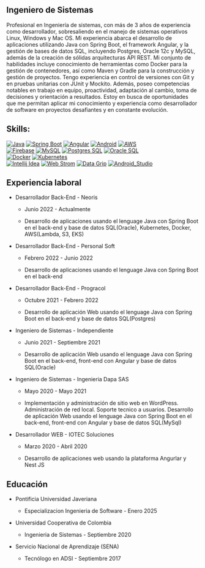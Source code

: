 ## Ingeniero de Sistemas
Profesional en Ingeniería de sistemas, con más de 3 años de experiencia como desarrollador, sobresaliendo en el manejo de
sistemas operativos Linux, Windows y Mac OS. Mi experiencia abarca el desarrollo de aplicaciones
utilizando Java con Spring Boot, el framework Angular, y la gestión de bases de datos SQL,
incluyendo Postgres, Oracle 12c y MySQL, además de la creación de sólidas arquitecturas API REST.
Mi conjunto de habilidades incluye conocimiento de herramientas como Docker para la gestión de
contenedores, así como Maven y Gradle para la construcción y gestión de proyectos. Tengo
experiencia en control de versiones con Git y en pruebas unitarias con JUnit y Mockito. Además,
poseo competencias notables en trabajo en equipo, proactividad, adaptación al cambio, toma de
decisiones y orientación a resultados. Estoy en busca de oportunidades que me permitan aplicar mi
conocimiento y experiencia como desarrollador de software en proyectos desafiantes y en
constante evolución.

## Skills:
[![Java](https://img.shields.io/badge/Java-white?style=for-the-badge&logo=java&logoColor=white&labelColor=FF0000)]()
[![Spring Boot](https://img.shields.io/badge/Spring%20Boot-white?style=for-the-badge&logo=spring&logoColor=white&labelColor=47A248)]()
[![Angular](https://img.shields.io/badge/Angular-FF0000?style=for-the-badge&logo=angular&logoColor=white&labelColor=101010)]()
[![Android](https://img.shields.io/badge/Android-3DDC84?style=for-the-badge&logo=android&logoColor=white&labelColor=101010)]()
[![AWS](https://img.shields.io/badge/AWS-232F3E?style=for-the-badge&logo=amazon-aws&logoColor=white&labelColor=101010)]()
</br>
[![Firebase](https://img.shields.io/badge/Firebase-FFCA28?style=for-the-badge&logo=firebase&logoColor=white&labelColor=101010)]()
[![MySQL](https://img.shields.io/badge/MySQL-4479A1?style=for-the-badge&logo=mysql&logoColor=white&labelColor=101010)]()
[![Postgres SQL](https://img.shields.io/badge/PostgresSQL-white?style=for-the-badge&logo=postgresql&logoColor=white&labelColor=4285F4)]()
[![Oracle SQL](https://img.shields.io/badge/Oracle%20SQL-white?style=for-the-badge&logo=oracle&logoColor=white&labelColor=FF0000)]()
</br>
[![Docker](https://img.shields.io/badge/Docker-white?style=for-the-badge&logo=docker&logoColor=white&labelColor=blue)]()
[![Kubernetes](https://img.shields.io/badge/kubernetes-white?style=for-the-badge&logo=kubernetes&logoColor=white&labelColor=blue)]()
</br>
[![Intellij Idea](https://img.shields.io/badge/Intellij%20Idea-white?style=for-the-badge&logo=intellijidea&logoColor=white&labelColor=101010)]()
[![Web Strom](https://img.shields.io/badge/Web%20Storm-white?style=for-the-badge&logo=webstorm&logoColor=white&labelColor=101010)]()
[![Data Grip](https://img.shields.io/badge/Data%20Grip-white?style=for-the-badge&logo=datagrip&logoColor=white&labelColor=101010)]()
[![Android_Studio](https://img.shields.io/badge/Android_Studio-3DDC84?style=for-the-badge&logo=android-studio&logoColor=white&labelColor=101010)]()

<!-- [![MongoDB](https://img.shields.io/badge/MongoDB-47A248?style=for-the-badge&logo=mongodb&logoColor=white&labelColor=101010)]() -->

## Experiencia laboral
- Desarrollador Back-End - Neoris

  - Junio 2022 - Actualmente

  - Desarrollo de aplicaciones usando el lenguage Java con Spring Boot en el back-end y base de
datos SQL(Oracle), Kubernetes, Docker, AWS(Lambda, S3, EKS)

- Desarrollador Back-End - Personal Soft

  - Febrero 2022 - Junio 2022

  - Desarrollo de aplicaciones usando el lenguage Java con Spring Boot en el back-end

- Desarrollador Back-End - Progracol
  - Octubre 2021 - Febrero 2022
  
  - Desarrollo de aplicación Web usando el lenguage Java con Spring Boot en el back-end y base de
datos SQL(Postgres)

- Ingeniero de Sistemas - Independiente

  - Junio 2021 - Septiembre 2021
 
  - Desarrollo de aplicación Web usando el lenguage Java con Spring Boot en el back-end, front-end
con Angular y base de datos SQL(Oracle)

- Ingeniero de Sistemas - Ingenieria Dapa SAS
  - Mayo 2020 - Mayo 2021
  
  - Implementación y administración de sitio web en WordPress. Administración de red local. Soporte
tecnico a usuarios. Desarrollo de aplicación Web usando el lenguage Java con Spring Boot en el
back-end, front-end con Angular y base de datos SQL(MySql)

- Desarrollador WEB - IOTEC Soluciones

  - Marzo 2020 - Abril 2020

  - Desarrollo de aplicaciones web usando la plataforma Angurlar y Nest JS

## Educación
- Pontificia Universidad Javeriana

  - Especializacion Ingenieria de Software - Enero 2025

- Universidad Cooperativa de Colombia

  - Ingenieria de Sistemas - Septiembre 2020

- Servicio Nacional de Aprendizaje (SENA)

  - Tecnólogo en ADSI - Septiembre 2017

<!--
**nestoragredoyanten/nestoragredoyanten** is a ✨ _special_ ✨ repository because its `README.md` (this file) appears on your GitHub profile.

Here are some ideas to get you started:

- 🔭 I’m currently working on ...
- 🌱 I’m currently learning ...
- 👯 I’m looking to collaborate on ...
- 🤔 I’m looking for help with ...
- 💬 Ask me about ...
- 📫 How to reach me: ...
- 😄 Pronouns: ...
- ⚡ Fun fact: ...
-->

